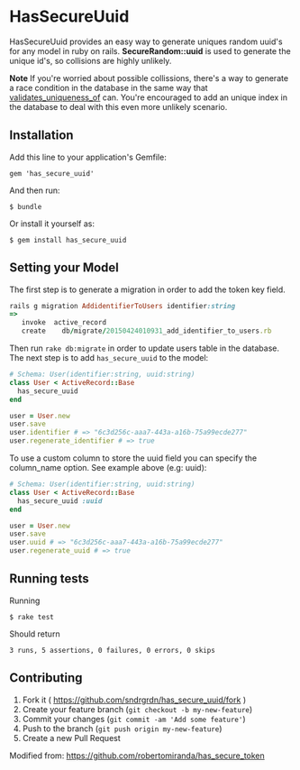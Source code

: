 # HasSecureUuid

HasSecureUuid provides an easy way to generate uniques random uuid's for any model in ruby on rails. **SecureRandom::uuid** is used to generate the unique id's, so collisions are highly unlikely.

**Note** If you're worried about possible collissions, there's a way to generate a race condition in the database in the same way that [validates_uniqueness_of](http://api.rubyonrails.org/classes/ActiveRecord/Validations/ClassMethods.html) can. You're encouraged to add an unique index in the database to deal with this even more unlikely scenario.

## Installation

Add this line to your application's Gemfile:

    gem 'has_secure_uuid'

And then run:

    $ bundle

Or install it yourself as:

    $ gem install has_secure_uuid

## Setting your Model

The first step is to generate a migration in order to add the token key field.

```ruby
rails g migration AddidentifierToUsers identifier:string
=>
   invoke  active_record
   create    db/migrate/20150424010931_add_identifier_to_users.rb
```

Then run `rake db:migrate` in order to update users table in the database. The next step is to add `has_secure_uuid`
 to the model:
```ruby
# Schema: User(identifier:string, uuid:string)
class User < ActiveRecord::Base
  has_secure_uuid
end

user = User.new
user.save
user.identifier # => "6c3d256c-aaa7-443a-a16b-75a99ecde277"
user.regenerate_identifier # => true
```

To use a custom column to store the uuid field you can specify the column_name option. See example above (e.g: uuid):

```ruby
# Schema: User(identifier:string, uuid:string)
class User < ActiveRecord::Base
  has_secure_uuid :uuid
end

user = User.new
user.save
user.uuid # => "6c3d256c-aaa7-443a-a16b-75a99ecde277"
user.regenerate_uuid # => true
```

## Running tests

Running

```shell
$ rake test
```

Should return

```shell
3 runs, 5 assertions, 0 failures, 0 errors, 0 skips
```

## Contributing

1. Fork it ( https://github.com/sndrgrdn/has_secure_uuid/fork )
2. Create your feature branch (`git checkout -b my-new-feature`)
3. Commit your changes (`git commit -am 'Add some feature'`)
4. Push to the branch (`git push origin my-new-feature`)
5. Create a new Pull Request


Modified from: https://github.com/robertomiranda/has_secure_token
